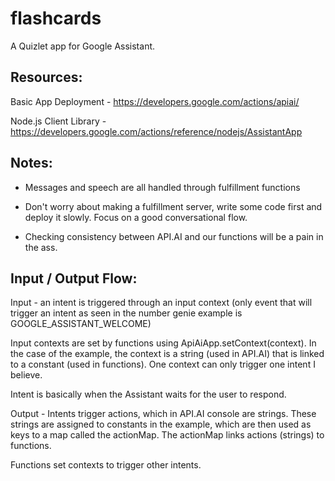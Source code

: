 # flashcards

A Quizlet app for Google Assistant.

## Resources:

Basic App Deployment   - https://developers.google.com/actions/apiai/

Node.js Client Library - https://developers.google.com/actions/reference/nodejs/AssistantApp

## Notes:

- Messages and speech are all handled through fulfillment functions

- Don't worry about making a fulfillment server, write some code first and deploy it slowly. Focus on a good conversational flow.

- Checking consistency between API.AI and our functions will be a pain in the ass.

## Input / Output Flow:

Input - an intent is triggered through an input context (only event that will trigger an intent as seen in the number genie example is GOOGLE_ASSISTANT_WELCOME)

Input contexts are set by functions using ApiAiApp.setContext(context). In the case of the example, the context is a string (used in API.AI) that is linked to a constant (used in functions). One context can only trigger one intent I believe.

Intent is basically when the Assistant waits for the user to respond.

Output - Intents trigger actions, which in API.AI console are strings. These strings are assigned to constants in the example, which are then used as keys to a map called the actionMap. The actionMap links actions (strings) to functions.

Functions set contexts to trigger other intents.

